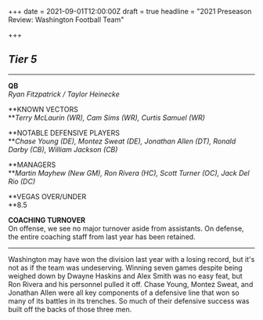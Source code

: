 +++
date = 2021-09-01T12:00:00Z
draft = true
headline = "2021 Preseason Review: Washington Football Team"

+++
## _Tier 5_

***

**QB**  
_Ryan Fitzpatrick / Taylor Heinecke_

**KNOWN VECTORS  
**_Terry McLaurin (WR), Cam Sims (WR), Curtis Samuel (WR)_

**NOTABLE DEFENSIVE PLAYERS  
**_Chase Young (DE), Montez Sweat (DE), Jonathan Allen (DT), Ronald Darby (CB), William Jackson (CB)_

**MANAGERS  
**_Martin Mayhew (New GM), Ron Rivera (HC), Scott Turner (OC), Jack Del Rio (DC)_

**VEGAS OVER/UNDER  
**8.5

**COACHING TURNOVER**  
On offense, we see no major turnover aside from assistants. On defense, the entire coaching staff from last year has been retained.

***

Washington may have won the division last year with a losing record, but it's not as if the team was undeserving. Winning seven games despite being weighed down by Dwayne Haskins and Alex Smith was no easy feat, but Ron Rivera and his personnel pulled it off. Chase Young, Montez Sweat, and Jonathan Allen were all key components of a defensive line that won so many of its battles in its trenches. So much of their defensive success was built off the backs of those three men.